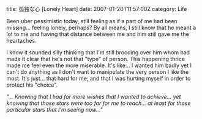title: 孤独な心 [Lonely Heart]
date: 2007-01-20T11:57:00Z
category: Life

Been uber pessimistic today, still feeling as if a part of me had been missing… feeling lonely, perhaps? By all means, I still know that he meant a lot to me and having that distance between me and him still gave me the heartaches.

I know it sounded silly thinking that I'm still brooding over him whom had made it clear that he's not that "type" of person. This happening thrice made me feel even the more miserable. It's like… I wanted him badly yet I can't do anything as I don't want to manipulate the very person I like the most. It's just… that hard for me; and that I was hurting myself in order to protect his "choice".

*"… Knowing that I had far more wishes that I wanted to achieve… yet knowing that those stars were too far for me to reach… at least for those particular stars that I'm seeing now…"*
